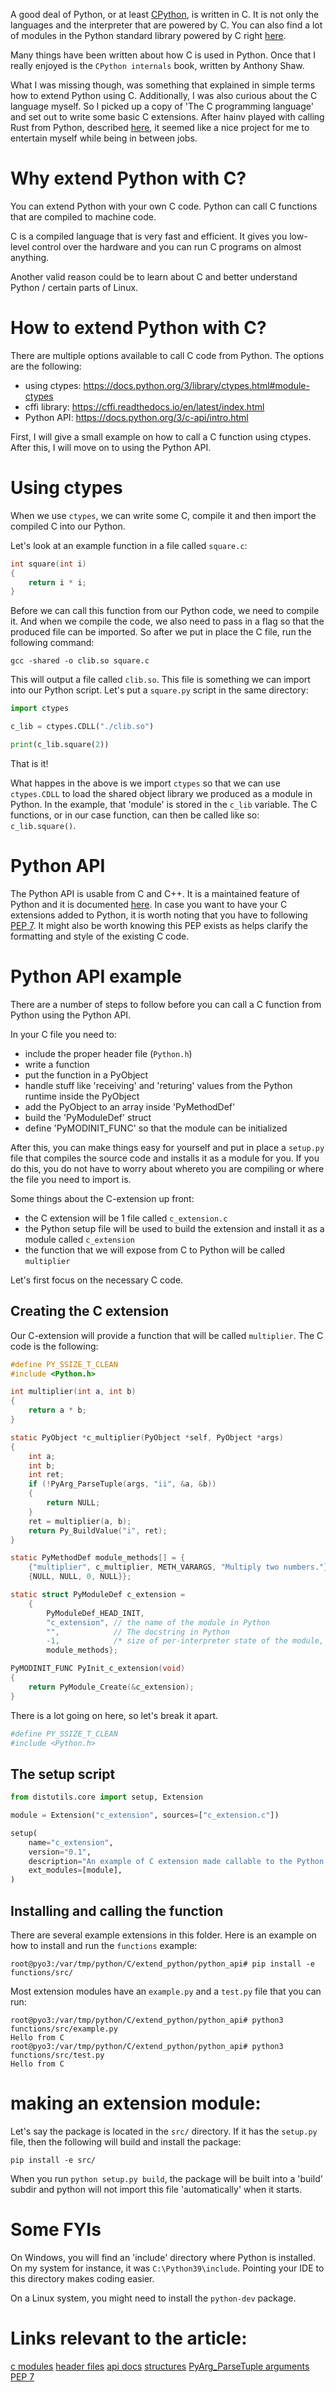A good deal of Python, or at least [CPython](https://github.com/python/cpython), is written in C. It is not only the languages and the interpreter that are powered by C. You can also find a lot of modules in the Python standard library powered by C right [here](https://github.com/python/cpython/tree/main/Modules).

Many things have been written about how C is used in Python. Once that I really enjoyed is the `CPython internals` book, written by Anthony Shaw.

What I was missing though, was something that explained in simple terms how to extend Python using C. Additionally, I was also curious about the C language myself. So I picked up a copy of 'The C programming language' and set out to write some basic C extensions. After hainv played with calling Rust from Python, described [here](http://saidvandeklundert.net/learn/2021-11-18-calling-rust-from-='[ython-using-pyo3/), it seemed like a nice project for me to entertain myself while being in between jobs.


# Why extend Python with C?


You can extend Python with your own C code. Python can call C functions that are compiled to machine code. 

C is a compiled language that is very fast and efficient. It gives you low-level control over the hardware and you can run C programs on almost anything. 

Another valid reason could be to learn about C and better understand Python / certain parts of Linux.


# How to extend Python with C?

There are multiple options available to call C code from Python. The options are the following:
- using ctypes: https://docs.python.org/3/library/ctypes.html#module-ctypes
- cffi library: https://cffi.readthedocs.io/en/latest/index.html
- Python API: https://docs.python.org/3/c-api/intro.html

 First, I will give a small example on how to call a C function using ctypes. After this, I will move on to using the Python API.

# Using ctypes


When we use `ctypes`, we can write some C, compile it and then import the compiled C into our Python.

Let's look at an example function in a file called `square.c`:

```c
int square(int i)
{
    return i * i;
}
```

Before we can call this function from our Python code, we need to compile it. And when we compile the code, we also need to pass in a flag so that the produced file can be imported. So after we put in place the C file, run the following command:

```
gcc -shared -o clib.so square.c
```

This will output a file called `clib.so`. This file is something we can import into our Python script. Let's put a `square.py` script in the same directory:

```python
import ctypes

c_lib = ctypes.CDLL("./clib.so")

print(c_lib.square(2))
```

That is it!

What happes in the above is we import `ctypes` so that we can use `ctypes.CDLL` to load the shared object library we produced as a module in Python. In the example, that 'module' is stored in the `c_lib` variable. The C functions, or in our case function, can then be called like so: `c_lib.square()`.


# Python API

The Python API is usable from C and C++. It is a maintained feature of Python and it is documented [here](https://docs.python.org/3/c-api/index.html). In case you want to have your C extensions added to Python, it is worth noting that you have to following [PEP 7](https://www.python.org/dev/peps/pep-0007/). It might also be worth knowing this PEP exists as helps clarify the formatting and style of the existing C code.

# Python API example

There are a number of steps to follow before you can call a C function from Python using the Python API. 

In your C file you need to:
- include the proper header file (`Python.h`)
- write a function
- put the function in a PyObject
- handle stuff like 'receiving' and 'returing' values from the Python runtime inside the PyObject
- add the PyObject to an array inside 'PyMethodDef'
- build the 'PyModuleDef' struct
- define 'PyMODINIT_FUNC' so that the module can be initialized


After this, you can make things easy for yourself and put in place a `setup.py` file that compiles the source code and installs it as a module for you. If you do this, you do not have to worry about whereto you are compiling or where the file you need to import is.




Some things about the C-extension up front:
- the C extension will be 1 file called `c_extension.c`
- the Python setup file will be used to build the extension and install it as a module called `c_extension`
- the function that we will expose from C to Python will be called `multiplier`

Let's first focus on the necessary C code.
## Creating the C extension


Our C-extension will provide a function that will be called `multiplier`. The C code is the following:

```c
#define PY_SSIZE_T_CLEAN
#include <Python.h>

int multiplier(int a, int b)
{
    return a * b;
}

static PyObject *c_multiplier(PyObject *self, PyObject *args)
{
    int a;
    int b;
    int ret;
    if (!PyArg_ParseTuple(args, "ii", &a, &b))
    {
        return NULL;
    }
    ret = multiplier(a, b);
    return Py_BuildValue("i", ret);
}

static PyMethodDef module_methods[] = {
    {"multiplier", c_multiplier, METH_VARARGS, "Multiply two numbers."},
    {NULL, NULL, 0, NULL}};

static struct PyModuleDef c_extension =
    {
        PyModuleDef_HEAD_INIT,
        "c_extension", // the name of the module in Python
        "",            // The docstring in Python
        -1,            /* size of per-interpreter state of the module, or -1 if the module keeps state in global variables. */
        module_methods};

PyMODINIT_FUNC PyInit_c_extension(void)
{
    return PyModule_Create(&c_extension);
}
```


There is a lot going on here, so let's break it apart.

```python
#define PY_SSIZE_T_CLEAN
#include <Python.h>
```




## The setup script

```python
from distutils.core import setup, Extension

module = Extension("c_extension", sources=["c_extension.c"])

setup(
    name="c_extension",
    version="0.1",
    description="An example of C extension made callable to the Python API.",
    ext_modules=[module],
)
```
## Installing and calling the function

There are several example extensions in this folder. Here is an example on how to install and run the `functions` example:

```
root@pyo3:/var/tmp/python/C/extend_python/python_api# pip install -e functions/src/
```

Most extension modules have an `example.py` and a `test.py` file that you can run:

```
root@pyo3:/var/tmp/python/C/extend_python/python_api# python3 functions/src/example.py 
Hello from C
root@pyo3:/var/tmp/python/C/extend_python/python_api# python3 functions/src/test.py    
Hello from C
```



# making an extension module:

Let's say the package is located in the `src/` directory. If it has the `setup.py` file, then the following will build and install the package:

```
pip install -e src/
```

When you run `python setup.py build`, the package will be built into a 'build' subdir and python will not import this file 'automatically' when it starts. 


# Some FYIs

On Windows, you will find an 'include' directory where Python is installed. On my system for instance, it was `C:\Python39\include`. Pointing your IDE to this directory makes coding easier.

On a Linux system, you might need to install the `python-dev` package. 

# Links relevant to the article:


[c modules](https://github.com/python/cpython/tree/main/Modules)
[header files](https://github.com/python/cpython/tree/main/Include)
[api docs](https://docs.python.org/3/c-api/index.html)
[structures](https://docs.python.org/3/c-api/structures.html)
[PyArg_ParseTuple arguments](https://docs.python.org/3/c-api/arg.html)
[PEP 7](https://www.python.org/dev/peps/pep-0007/)